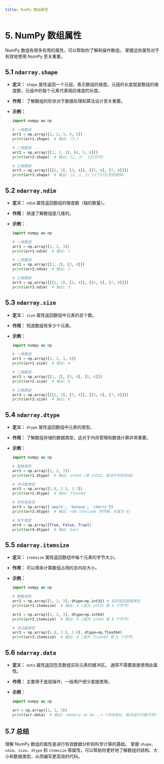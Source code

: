 ```yaml
---
title: NumPy 数组属性
---
```


# 5. NumPy 数组属性

NumPy 数组有很多有用的属性，可以帮助你了解和操作数组。 掌握这些属性对于有效地使用 NumPy 至关重要。


## 5.1 `ndarray.shape`

*   **定义：** `shape` 属性返回一个元组，表示数组的维度。元组的长度就是数组的维度数，元组中的每个元素代表相应维度的长度。
*   **作用：**  了解数组的形状对于数据处理和算法设计至关重要。
*   **示例：**

    ```python
    import numpy as np

    # 一维数组
    arr1 = np.array([1, 2, 3, 4, 5])
    print(arr1.shape)  # 输出: (5,)

    # 二维数组
    arr2 = np.array([[1, 2, 3], [4, 5, 6]])
    print(arr2.shape)  # 输出: (2, 3)  (2行3列)

    # 三维数组
    arr3 = np.array([[[1, 2], [3, 4]], [[5, 6], [7, 8]]])
    print(arr3.shape)  # 输出: (2, 2, 2) (2个2行2列的矩阵)
    ```

## 5.2 `ndarray.ndim`

*   **定义：** `ndim` 属性返回数组的维度数（轴的数量）。
*   **作用：**  快速了解数组是几维的。
*   **示例：**

    ```python
    import numpy as np

    # 一维数组
    arr1 = np.array([1, 2, 3])
    print(arr1.ndim)  # 输出: 1

    # 二维数组
    arr2 = np.array([[1, 2], [3, 4]])
    print(arr2.ndim)  # 输出: 2

    # 三维数组
    arr3 = np.array([[[1, 2], [3, 4]], [[5, 6], [7, 8]]])
    print(arr3.ndim)  # 输出: 3
    ```

## 5.3 `ndarray.size`

*   **定义：** `size` 属性返回数组中元素的总个数。
*   **作用：**  知道数组有多少个元素。
*   **示例：**

    ```python
    import numpy as np

    # 一维数组
    arr1 = np.array([1, 2, 3, 4])
    print(arr1.size)  # 输出: 4

    # 二维数组
    arr2 = np.array([[1, 2], [3, 4], [5, 6]])
    print(arr2.size)  # 输出: 6

    # 三维数组
    arr3 = np.array([[[1, 2], [3, 4]], [[5, 6], [7, 8]]])
    print(arr3.size)  # 输出: 8
    ```

## 5.4 `ndarray.dtype`

*   **定义：** `dtype` 属性返回数组中元素的类型。
*   **作用：**  了解数组存储的数据类型，这对于内存管理和数值计算非常重要。
*   **示例：**

    ```python
    import numpy as np

    # 整数类型
    arr1 = np.array([1, 2, 3])
    print(arr1.dtype)  # 输出: int64 (或 int32，取决于你的系统)

    # 浮点数类型
    arr2 = np.array([1.0, 2.5, 3.7])
    print(arr2.dtype)  # 输出: float64

    # 字符串类型
    arr3 = np.array(['apple', 'banana', 'cherry'])
    print(arr3.dtype)  # 输出: <U6 (Unicode 字符串，长度为 6)

    # 布尔类型
    arr4 = np.array([True, False, True])
    print(arr4.dtype)  # 输出: bool
    ```

## 5.5 `ndarray.itemsize`

*   **定义：** `itemsize` 属性返回数组中每个元素的字节大小。
*   **作用：**  可以用来计算数组占用的总内存大小。
*   **示例：**

    ```python
    import numpy as np

    # 整数类型
    arr1 = np.array([1, 2, 3], dtype=np.int32) # 显式指定数据类型
    print(arr1.itemsize)  # 输出: 4 (因为 int32 是 4 个字节)

    arr2 = np.array([1, 2, 3], dtype=np.int64)
    print(arr2.itemsize)  # 输出: 8 (因为 int64 是 8 个字节)

    # 浮点数类型
    arr3 = np.array([1.0, 2.0, 3.0], dtype=np.float64)
    print(arr3.itemsize)  # 输出: 8 (因为 float64 是 8 个字节)
    ```

## 5.6 `ndarray.data`

*   **定义：** `data` 属性返回包含数组实际元素的缓冲区。  通常不需要直接使用此属性。
*   **作用：**  主要用于底层操作，一般用户很少直接使用。
*   **示例：**

    ```python
    import numpy as np

    arr = np.array([1, 2, 3])
    print(arr.data)  # 输出: <memory at 0x...> (内存地址，每次运行可能不同)
    ```

## 5.7 总结

理解 NumPy 数组的属性是进行有效数据分析和科学计算的基础。 掌握 `shape`、`ndim`、`size`、`dtype` 和 `itemsize` 等属性，可以帮助你更好地了解数组的结构、大小和数据类型，从而编写更高效的代码。

